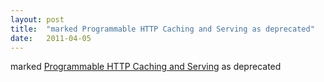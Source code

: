 ```yaml
---
layout: post
title:  "marked Programmable HTTP Caching and Serving as deprecated"
date:   2011-04-05
---
```


marked <a href="http://www.w3.org/TR/DataCache/">Programmable HTTP Caching and Serving</a> as deprecated